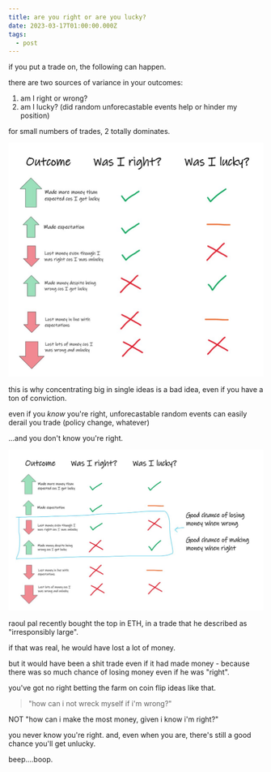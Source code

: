 ```yaml
---
title: are you right or are you lucky?
date: 2023-03-17T01:00:00.000Z
tags:
  - post
---
```

if you put a trade on, the following can happen.

there are two sources of variance in your outcomes:
1. am I right or wrong?
2. am I lucky? (did random unforecastable events help or hinder my position)

for small numbers of trades, 2 totally dominates.

![](/media/luck1.jpg)

this is why concentrating big in single ideas is a bad idea, even if you have a ton of conviction.

even if you *know* you're right, unforecastable random events can easily derail you trade (policy change, whatever)

...and you don't know you're right.

![](/media/luck2.jpg)

raoul pal recently bought the top in ETH, in a trade that he described as "irresponsibly large".

if that was real, he would have lost a lot of money. 

but it would have been a shit trade even if it had made money - because there was so much chance of losing money even if he was "right".

you've got no right betting the farm on coin flip ideas like that.

> "how can i not wreck myself if i'm wrong?"

NOT "how can i make the most money, given i know i'm right?"

you never know you're right. and, even when you are, there's still a good chance you'll get unlucky.

beep....boop.